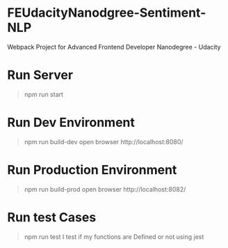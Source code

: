 # FEUdacityNanodgree-Sentiment-NLP
Webpack Project for Advanced Frontend Developer Nanodegree - Udacity

# Run Server
> npm run start


# Run Dev Environment
> npm run build-dev
open browser http://localhost:8080/

# Run Production Environment
> npm run build-prod
open browser http://localhost:8082/

# Run test Cases
> npm run test
 I test if my functions are Defined or not using jest